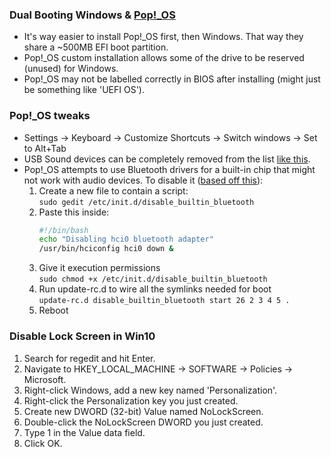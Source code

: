 ### Dual Booting Windows & [Pop!_OS](https://pop.system76.com/)

* It's way easier to install Pop!_OS first, then Windows. That way they share a ~500MB EFI boot partition.
* Pop!_OS custom installation allows some of the drive to be reserved (unused) for Windows.
* Pop!_OS may not be labelled correctly in BIOS after installing (might just be something like 'UEFI OS').

### Pop!_OS tweaks

* Settings -> Keyboard -> Customize Shortcuts -> Switch windows -> Set to Alt+Tab
* USB Sound devices can be completely removed from the list [like this](https://jamielinux.com/blog/tell-pulseaudio-to-ignore-a-usb-device-using-udev/).
* Pop!_OS attempts to use Bluetooth drivers for a built-in chip that might not work with audio devices. To disable it ([based off this](https://silvae86.github.io/2020/04/17/disable-specific-bluetooth-adapter-ubuntu-19/)):
  1. Create a new file to contain a script:  
     `sudo gedit /etc/init.d/disable_builtin_bluetooth`
  3. Paste this inside:
     ```bash
     #!/bin/bash
     echo "Disabling hci0 bluetooth adapter"
     /usr/bin/hciconfig hci0 down &
     ```
  3. Give it execution permissions  
    `sudo chmod +x /etc/init.d/disable_builtin_bluetooth`
  4. Run update-rc.d to wire all the symlinks needed for boot  
     `update-rc.d disable_builtin_bluetooth start 26 2 3 4 5 .`
  6. Reboot

### Disable Lock Screen in Win10

1. Search for regedit and hit Enter.
2. Navigate to HKEY_LOCAL_MACHINE -> SOFTWARE -> Policies -> Microsoft.
6. Right-click Windows, add a new key named 'Personalization'.
8. Right-click the Personalization key you just created.
9. Create new DWORD (32-bit) Value named NoLockScreen.
12. Double-click the NoLockScreen DWORD you just created.
13. Type 1 in the Value data field.
14. Click OK.
